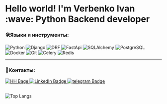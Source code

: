 <h1> Hello world! I'm Verbenko Ivan :wave: Python Backend developer<br />



### :hammer_and_wrench:Языки и инструменты:
![Python](https://img.shields.io/badge/Python-4682B4?style=for-the-badge&logo=Python&logoColor=yellow)
![Django](https://img.shields.io/badge/Django-2E8B57?style=for-the-badge&logo=Django&logoColor=black)
![DRF](https://img.shields.io/badge/DRF-6DA55F?style=for-the-badge&logo=DRF&logoColor=white)
![FastApi](https://img.shields.io/badge/FastApi-2E8B57?style=for-the-badge&logo=FastApi&logoColor=black)
![SQLAlchemy](https://img.shields.io/badge/SQLAlchemy-B8860B?style=for-the-badge&logo=SQLAlchemy&logoColor=black)
![PostgreSQL](https://img.shields.io/badge/PostgreSQL-4682B4?style=for-the-badge&logo=PostgreSQL&logoColor=black)
![Docker](https://img.shields.io/badge/Docker-316192?style=for-the-badge&logo=docker&logoColor=white)
![Git](https://img.shields.io/badge/Git-%232671E5.svg?style=for-the-badge&logo=git&logoColor=white)
![Celery](https://img.shields.io/badge/Celery-%232671E5.svg?style=for-the-badge&logo=Celery&logoColor=white)
![Redis](https://img.shields.io/badge/Redis-%232671E5.svg?style=for-the-badge&logo=Redis&logoColor=white)

 ---
 ### 📱Контакты:
<div id="badges" align="left">
  <a href="https://rostov.hh.ru/resume/78dbb453ff0d961a540039ed1f427353626439">
    <img src="https://img.shields.io/badge/HeadHuner-red?style=for-the-badge&logo=headhunter&logoColor=white" alt="HH Bage"/>
  </a>
 <a href="https://www.linkedin.com/in/ivan-verbenko/">
    <img src="https://img.shields.io/badge/LinkedIn-blue?style=for-the-badge&logo=linkedin&logoColor=white" alt="LinkedIn Badge"/>
  </a> 
  <a href="https://t.me/doversya">
    <img src="https://img.shields.io/badge/telegram-blue?style=for-the-badge&logo=telegram&logoColor=white" alt="telegram Badge"/>
  </a> 
</div>

<br/>

![Top Langs](https://github-readme-stats.vercel.app/api/top-langs/?username=ivanverbenkoe&hide_progress=true&theme=transparent)
<br/>
<img src="https://komarev.com/ghpvc/?username=GusevADresume&style=flat-square&color=blue" alt=""/>
